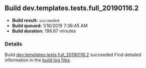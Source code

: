 ## Build dev.templates.tests.full_20190116.2
- **Build result:** `succeeded`
- **Build queued:** 1/16/2019 7:36:45 AM
- **Build duration:** 198.67 minutes
### Details
Build [dev.templates.tests.full_20190116.2](https://winappstudio.visualstudio.com/web/build.aspx?pcguid=a4ef43be-68ce-4195-a619-079b4d9834c2&builduri=vstfs%3a%2f%2f%2fBuild%2fBuild%2f26899) succeeded
Find detailed information in the [build log files](https://uwpctdiags.blob.core.windows.net/buildlogs/dev.templates.tests.full_20190116.2_logs.zip)

